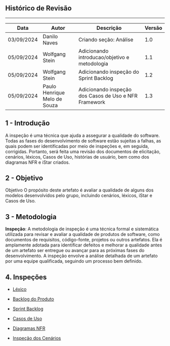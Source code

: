 ## Histórico de Revisão
---
| Data       | Autor         | Descrição                          | Versão |
|------------|---------------|------------------------------------|--------|
| 03/09/2024 | Danilo Naves | Criando seção: Análise              | 1.0    |
| 05/09/2024 | Wolfgang Stein | Adicionando introducao/objetivo e metodologia| 1.1|
| 05/09/2024 | Wolfgang Stein | Adicionando inspeção do Sprint Backlog| 1.2|
| 05/09/2024 | Paulo Henrique Melo de Souza | Adicionando inspeção dos Casos de Uso e NFR Framework | 1.3|

## 1 - Introdução

A inspeção é uma técnica que ajuda a assegurar a qualidade do software. Todas as fases do desenvolvimento de software estão sujeitas a falhas, as quais podem ser identificadas por meio de inspeções e, em seguida, corrigidas. Portanto, será feita uma revisão dos documentos de elicitação, cenários, léxicos, Casos de Uso, histórias de usuário, bem como dos diagramas NFR e iStar criados.

## 2 - Objetivo 

Objetivo O propósito deste artefato é avaliar a qualidade de alguns dos modelos desenvolvidos pelo grupo, incluindo cenários, léxicos, iStar e Casos de Uso.

## 3 - Metodologia

**Inspeção**: A metodologia de inspeção é uma técnica formal e sistemática utilizada para revisar e avaliar a qualidade de produtos de software, como documentos de requisitos, código-fonte, projetos ou outros artefatos. Ela é amplamente adotada para identificar defeitos e melhorar a qualidade antes de um artefato ser entregue ou avançar para as próximas fases do desenvolvimento. A inspeção envolve a análise detalhada de um artefato por uma equipe qualificada, seguindo um processo bem definido.

## 4. Inspeções

- [Léxico](lexicosAnalises.md)

- [Backlog do Produto](backlogAnalise.md)

- [Sprint Backlog](sprintAnalise.md)

- [Casos de Uso](useCasesAnalise.md)

- [Diagramas NFR](nfrAnalise.md)

- [Inspeção dos Cenários](cenariosAnalise.md)



